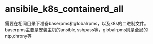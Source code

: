 # ansibile_k8s_containerd_all
需要在相同目录下准备baserpms和globalrpms，以及k8s的二进制文件。
baserpms主要是安装主机的ansible,sshpass等，globalrpms则是全局的ntp,chrony等
